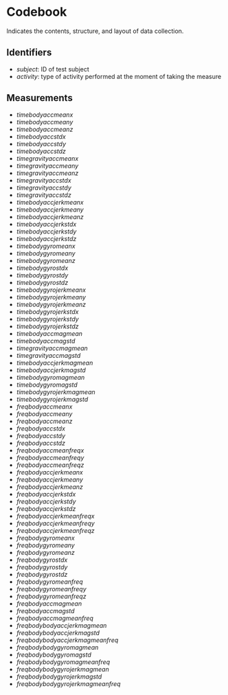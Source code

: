 # Codebook

Indicates the contents, structure, and layout of data collection.

## Identifiers

+ *subject*: ID of test subject
+ *activity*: type of activity performed at the moment of taking the measure

## Measurements

+ *timebodyaccmeanx*
+ *timebodyaccmeany*
+ *timebodyaccmeanz*
+ *timebodyaccstdx*
+ *timebodyaccstdy*
+ *timebodyaccstdz*
+ *timegravityaccmeanx*
+ *timegravityaccmeany*
+ *timegravityaccmeanz*
+ *timegravityaccstdx*
+ *timegravityaccstdy*
+ *timegravityaccstdz*
+ *timebodyaccjerkmeanx*
+ *timebodyaccjerkmeany*
+ *timebodyaccjerkmeanz*
+ *timebodyaccjerkstdx*
+ *timebodyaccjerkstdy*
+ *timebodyaccjerkstdz*
+ *timebodygyromeanx*
+ *timebodygyromeany*
+ *timebodygyromeanz*
+ *timebodygyrostdx*
+ *timebodygyrostdy*
+ *timebodygyrostdz*
+ *timebodygyrojerkmeanx*
+ *timebodygyrojerkmeany*
+ *timebodygyrojerkmeanz*
+ *timebodygyrojerkstdx*
+ *timebodygyrojerkstdy*
+ *timebodygyrojerkstdz*
+ *timebodyaccmagmean*
+ *timebodyaccmagstd*
+ *timegravityaccmagmean*
+ *timegravityaccmagstd*
+ *timebodyaccjerkmagmean*
+ *timebodyaccjerkmagstd*
+ *timebodygyromagmean*
+ *timebodygyromagstd*
+ *timebodygyrojerkmagmean*
+ *timebodygyrojerkmagstd*
+ *freqbodyaccmeanx*
+ *freqbodyaccmeany*
+ *freqbodyaccmeanz*
+ *freqbodyaccstdx*
+ *freqbodyaccstdy*
+ *freqbodyaccstdz*
+ *freqbodyaccmeanfreqx*
+ *freqbodyaccmeanfreqy*
+ *freqbodyaccmeanfreqz*
+ *freqbodyaccjerkmeanx*
+ *freqbodyaccjerkmeany*
+ *freqbodyaccjerkmeanz*
+ *freqbodyaccjerkstdx*
+ *freqbodyaccjerkstdy*
+ *freqbodyaccjerkstdz*
+ *freqbodyaccjerkmeanfreqx*
+ *freqbodyaccjerkmeanfreqy*
+ *freqbodyaccjerkmeanfreqz*
+ *freqbodygyromeanx*
+ *freqbodygyromeany*
+ *freqbodygyromeanz*
+ *freqbodygyrostdx*
+ *freqbodygyrostdy*
+ *freqbodygyrostdz*
+ *freqbodygyromeanfreq*
+ *freqbodygyromeanfreqy*
+ *freqbodygyromeanfreqz*
+ *freqbodyaccmagmean*
+ *freqbodyaccmagstd*
+ *freqbodyaccmagmeanfreq*
+ *freqbodybodyaccjerkmagmean*
+ *freqbodybodyaccjerkmagstd*
+ *freqbodybodyaccjerkmagmeanfreq*
+ *freqbodybodygyromagmean*
+ *freqbodybodygyromagstd*
+ *freqbodybodygyromagmeanfreq*
+ *freqbodybodygyrojerkmagmean*
+ *freqbodybodygyrojerkmagstd*
+ *freqbodybodygyrojerkmagmeanfreq*
